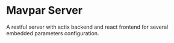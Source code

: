 # Mavpar Server

A restful server with actix backend and react frontend for several embedded parameters configuration. 
